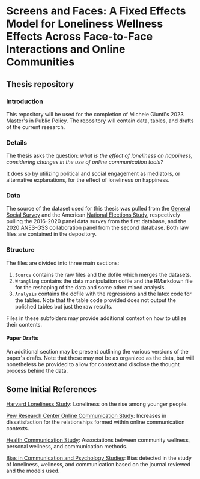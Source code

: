 # Screens and Faces: A Fixed Effects Model for Loneliness Wellness Effects Across Face-to-Face Interactions and Online Communities

## Thesis repository

### Introduction

This repository will be used for the completion of Michele Giunti's 2023 Master's in Public Policy. The repository will contain data, tables, and drafts of the current research.

### Details

The thesis asks the question: *what is the effect of loneliness on happiness, considering changes in the use of online communication tools?*

It does so by utilizing political and social engagement as mediators, or alternative explanations, for the effect of loneliness on happiness.

### Data

The source of the dataset used for this thesis was pulled from the [General Social Survey](https://gss.norc.org/) and the American [National Elections Study](https://electionstudies.org/), respectively pulling the 2016-2020 panel data survey from the first database, and the 2020 ANES-GSS collaboration panel from the second database. Both raw files are contained in the depository.

### Structure

The files are divided into three main sections:

1. `Source` contains the raw files and the dofile which merges the datasets.
2. `Wrangling` contains the data manipulation dofile and the RMarkdown file for the reshaping of the data and some other mixed analysis.
3. `Analysis` contains the dofile with the regressions and the latex code for the tables. Note that the table code provided does not output the polished tables but just the raw results.

Files in these subfolders may provide additional context on how to utilize their contents.

#### Paper Drafts

An additional section may be present outlining the various versions of the paper's drafts. Note that these may not be as organized as the data, but will nonetheless be provided to allow for context and disclose the thought process behind the data.

## Some Initial References

[Harvard Loneliness Study](https://mcc.gse.harvard.edu/reports/loneliness-in-america): Loneliness on the rise among younger people.

[Pew Research Center Online Communication Study](https://www.pewresearch.org/internet/2021/09/01/the-internet-and-the-pandemic/): Increases in dissatisfaction for the relationships formed within online communication contexts.

[Health Communication Study](https://www.tandfonline.com/doi/full/10.1080/10410236.2016.1242032?casa_token=B26lA5wt9BYAAAAA%3A0DOllCBA7VT60HRnXlBAjjuZnyCHhRioTD1fCHlxFuJacPKBl3YRV_rYyfjqSegTV-LFLFwILluG): Associations between community wellness, personal wellness, and communication methods.

[Bias in Communication and Psychology Studies](https://journals.sagepub.com/doi/full/10.1177/02654075221106449): Bias detected in the study of loneliness, wellness, and communication based on the journal reviewed and the models used.
